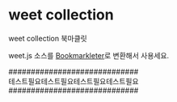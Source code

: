 # weet collection
weet collection 북마클릿

weet.js 소스를 [Bookmarkleter](http://chriszarate.github.io/bookmarkleter/)로 변환해서 사용세요.

#############################   
테스트필요테스트필요테스트필요테스트필요   
#############################